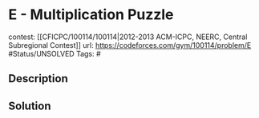 # E - Multiplication Puzzle

contest: [[CFICPC/100114/100114|2012-2013 ACM-ICPC, NEERC, Central Subregional Contest]]
url: https://codeforces.com/gym/100114/problem/E
#Status/UNSOLVED
Tags: #

## Description

## Solution

